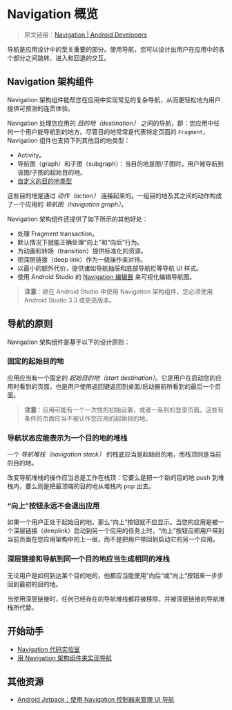 # Navigation 概览
> 原文链接：[Navigation | Android Developers](https://developer.android.google.cn/topic/libraries/architecture/navigation)

导航是应用设计中的至关重要的部分。使用导航，您可以设计出用户在应用中的各个部分之间跳转、进入和回退的交互。

## Navigation 架构组件

Navigation 架构组件能帮您在应用中实现常见的复杂导航，从而更轻松地为用户提供可预测的连贯体验。

Navigation 处理您应用的 *目的地（destination）* 之间的导航，即：您应用中任何一个用户能导航到的地方。尽管目的地常常是代表特定页面的 `Fragment`，Navigation 组件也支持下列其他目的地类型：

* Activity。
* 导航图（graph）和子图（subgraph）：当目的地是图/子图时，用户被导航到该图/子图的起始目的地。
* [自定义的目的地类型](https://github.com/Android-Jetpack-Chinese-Translation/android-jetpack-chinese-translation/blob/master/DOCS/B_Guides/3_Core_topics/3_3_Navigation/3_3_6_Add_support_for_new_destination.md)

这些目的地是通过 *动作（action）* 连接起来的。一组目的地及其之间的动作构成了一个应用的 *导航图（navigation graph）*。

Navigation 架构组件还提供了如下所示的其他好处：

* 处理 Fragment transaction。
* 默认情况下就能正确处理“向上”和“向后”行为。
* 为动画和转场（transition）提供标准化的资源。
* 把深层链接（deep link）作为一级操作来对待。
* 以最小的额外代价，提供诸如导航抽屉和底部导航栏等导航 UI 样式。
* 使用 Android Studio 的 [Navigation 编辑器](https://github.com/Android-Jetpack-Chinese-Translation/android-jetpack-chinese-translation/blob/master/DOCS/B_Guides/3_Core_topics/3_3_Navigation/3_3_2_Implement_Navigation_with_the_Navigation_Architecture_Component.md) 来可视化编辑导航图。

> **注意**：欲在 Android Studio 中使用 Navigation 架构组件，您必须使用 Android Studio 3.3 或更高版本。

## 导航的原则

Navigation 架构组件是基于以下的设计原则：

### 固定的起始目的地

应用应当有一个固定的 *起始目的地（start destination）*。它是用户在启动您的应用时看到的页面，也是用户使用返回键返回到桌面/启动器前所看到的最后一个页面。

> **注意**：应用可能有一个一次性的初始设置，或者一系列的登录页面。这些有条件的页面应当不被认作您应用的起始目的地。

### 导航状态应能表示为一个目的地的堆栈

一个 *导航堆栈（navigation stack）* 的栈底应当是起始目的地，而栈顶则是当前的目的地。

改变导航堆栈的操作应当总是工作在栈顶：它要么是把一个新的目的地 push 到堆栈内，要么则是把最顶端的目的地从堆栈内 pop 出去。

### “向上”按钮永远不会退出应用

如果一个用户正处于起始目的地，那么“向上”按钮就不应显示。当您的应用是被一个深层链接（deeplink）启动到另一个应用的任务上时，“向上”按钮应把用户带到当前页面在您应用架构中的上一层，而不是把用户带回到启动它的另一个应用。

### 深层链接和导航到同一个目的地应当生成相同的堆栈

无论用户是如何到达某个目的地的，他都应当能使用”向后“或”向上“按钮来一步步回到最初的目的地。

当使用深层链接时，任何已经存在的导航堆栈都将被移除，并被深层链接的导航堆栈所代替。

## 开始动手

* [Navigation 代码实验室](https://codelabs.developers.google.com/codelabs/android-navigation?hl=zh-cn)
* [用 Navigation 架构组件来实现导航](https://github.com/Android-Jetpack-Chinese-Translation/android-jetpack-chinese-translation/blob/master/DOCS/B_Guides/3_Core_topics/3_3_Navigation/3_3_2_Implement_Navigation_with_the_Navigation_Architecture_Component.md)

## 其他资源

* [Android Jetpack：使用 Navigation 控制器来管理 UI 导航](https://www.youtube.com/watch?v=8GCXtCjtg40&hl=zh-cn)
